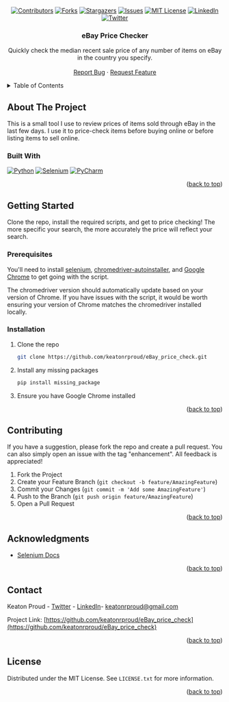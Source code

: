 <a name="readme-top"></a>

<!-- PROJECT SHIELDS -->
<div align="center">
  
[![Contributors][contributors-shield]][contributors-url]
[![Forks][forks-shield]][forks-url]
[![Stargazers][stars-shield]][stars-url]
[![Issues][issues-shield]][issues-url]
[![MIT License][license-shield]][license-url]
[![LinkedIn][linkedin-shield]][linkedin-url]
[![Twitter][twitter-shield]][twitter-url] 

</div>

<h3 align="center">eBay Price Checker</h3>

  <p align="center">
    Quickly check the median recent sale price of any number of items on eBay in the country you specify.
    <br />
    <br />
    <a href="https://github.com/keatonrproud/eBay_price_check/issues">Report Bug</a>
    ·
    <a href="https://github.com/keatonrproud/eBay_price_check/issues">Request Feature</a>
  </p>
</div>



<!-- TABLE OF CONTENTS -->
<details>
  <summary>Table of Contents</summary>
  <ol>
    <li>
      <a href="#about-the-project">About The Project</a>
      <ul>
        <li><a href="#built-with">Built With</a></li>
      </ul>
    </li>
    <li>
      <a href="#getting-started">Getting Started</a>
      <ul>
        <li><a href="#prerequisites">Prerequisites</a></li>
        <li><a href="#installation">Installation</a></li>
      </ul>
    </li>
    <li><a href="#contributing">Contributing</a></li>
    <li><a href="#license">License</a></li>
    <li><a href="#contact">Contact</a></li>
    <li><a href="#acknowledgments">Acknowledgments</a></li>
  </ol>
</details>



<!-- ABOUT THE PROJECT -->
## About The Project

This is a small tool I use to review prices of items sold through eBay in the last few days. I use it to price-check items before buying online or before listing items to sell online.


### Built With

[![Python][python-shield]][python-url]
[![Selenium][selenium-shield]][selenium-url]
[![PyCharm][pycharm-shield]][pycharm-url]

<p align="right">(<a href="#readme-top">back to top</a>)</p>



<!-- GETTING STARTED -->
## Getting Started

Clone the repo, install the required scripts, and get to price checking! The more specific your search, the more accurately the price will reflect your search.

### Prerequisites

You'll need to install [selenium][selenium-url], [chromedriver-autoinstaller](https://github.com/yeongbin-jo/python-chromedriver-autoinstaller), and [Google Chrome](https://www.google.com/chrome/) to get going with the script.

The chromedriver version should automatically update based on your version of Chrome. If you have issues with the script, it would be worth ensuring your version of Chrome matches the chromedriver installed locally.


### Installation

1. Clone the repo
   ```sh
   git clone https://github.com/keatonrproud/eBay_price_check.git
   ```
2. Install any missing packages
   ```sh
   pip install missing_package
   ```
3. Ensure you have Google Chrome installed

<p align="right">(<a href="#readme-top">back to top</a>)</p>


<!-- CONTRIBUTING -->
## Contributing

If you have a suggestion, please fork the repo and create a pull request. You can also simply open an issue with the tag "enhancement". All feedback is appreciated!

1. Fork the Project
2. Create your Feature Branch (`git checkout -b feature/AmazingFeature`)
3. Commit your Changes (`git commit -m 'Add some AmazingFeature'`)
4. Push to the Branch (`git push origin feature/AmazingFeature`)
5. Open a Pull Request

<p align="right">(<a href="#readme-top">back to top</a>)</p>



<!-- ACKNOWLEDGMENTS -->
## Acknowledgments

* [Selenium Docs](https://www.selenium.dev/documentation/)

<p align="right">(<a href="#readme-top">back to top</a>)</p>



<!-- CONTACT -->
## Contact

Keaton Proud - [Twitter](https://twitter.com/keatonrproud) - [LinkedIn](https://linkedin.com/in/keatonrproud)- keatonrproud@gmail.com

Project Link: [https://github.com/keatonrproud/eBay_price_check](https://github.com/keatonrproud/eBay_price_check)

<p align="right">(<a href="#readme-top">back to top</a>)</p>



<!-- LICENSE -->
## License

Distributed under the MIT License. See `LICENSE.txt` for more information.

<p align="right">(<a href="#readme-top">back to top</a>)</p>


<!-- LINKS & IMAGES -->
[contributors-shield]: https://img.shields.io/github/contributors/keatonrproud/eBay_price_check.svg?style=for-the-badge
[contributors-url]: https://github.com/keatonrproud/eBay_price_check/graphs/contributors
[forks-shield]: https://img.shields.io/github/forks/keatonrproud/eBay_price_check.svg?style=for-the-badge
[forks-url]: https://github.com/keatonrproud/eBay_price_check/network/members
[stars-shield]: https://img.shields.io/github/stars/keatonrproud/eBay_price_check.svg?style=for-the-badge
[stars-url]: https://github.com/keatonrproud/eBay_price_check/stargazers
[issues-shield]: https://img.shields.io/github/issues/keatonrproud/eBay_price_check.svg?style=for-the-badge
[issues-url]: https://github.com/keatonrproud/eBay_price_check/issues
[license-shield]: https://img.shields.io/github/license/keatonrproud/eBay_price_check.svg?style=for-the-badge
[license-url]: https://github.com/keatonrproud/eBay_price_check/blob/main/license
[linkedin-shield]: https://img.shields.io/badge/linkedin-%230077B5.svg?style=for-the-badge&logo=linkedin&logoColor=white
[linkedin-url]: https://linkedin.com/in/keatonrproud
[twitter-shield]: https://img.shields.io/badge/Twitter-%231DA1F2.svg?style=for-the-badge&logo=Twitter&logoColor=white
[twitter-url]: https://twitter.com/keatonrproud
[python-shield]: https://img.shields.io/badge/python-3670A0?style=for-the-badge&logo=python&logoColor=ffdd54
[python-url]: https://python.org/
[selenium-shield]: https://img.shields.io/badge/-selenium-%43B02A?style=for-the-badge&logo=selenium&logoColor=white
[selenium-url]: https://www.selenium.dev/
[pycharm-shield]: https://img.shields.io/badge/pycharm-143?style=for-the-badge&logo=pycharm&logoColor=black&color=black&labelColor=green
[pycharm-url]: [https://jupyter.org/](https://www.jetbrains.com/pycharm/)
